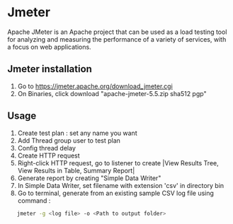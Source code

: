 # Jmeter
Apache JMeter is an Apache project that can be used as a load testing tool for analyzing and measuring the performance of a variety of services, with a focus on web applications.

## Jmeter installation
1. Go to https://jmeter.apache.org/download_jmeter.cgi
2. On Binaries, click download "apache-jmeter-5.5.zip	sha512	pgp"

## Usage
1. Create test plan : set any name you want
2. Add Thread group user to test plan
3. Config thread delay
4. Create HTTP request 
5. Right-click HTTP request, go to listener to create |View Results Tree, View Results in Table, Summary Report|
6. Generate report by creating "Simple Data Writer"
7. In Simple Data Writer, set filename with extension 'csv' in directory bin
8. Go to terminal, generate from an existing sample CSV log file using command : 
```sh
   jmeter -g <log file> -o <Path to output folder>
```
